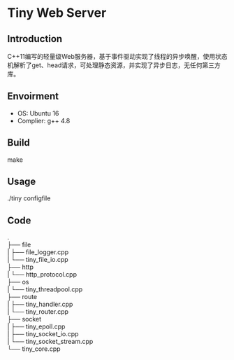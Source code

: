 # Tiny Web Server

## Introduction  
C++11编写的轻量级Web服务器，基于事件驱动实现了线程的异步唤醒，使用状态机解析了get、head请求，可处理静态资源，并实现了异步日志，无任何第三方库。

## Envoirment  
* OS: Ubuntu 16  
* Complier: g++ 4.8  
  
## Build  
make

## Usage  
 ./tiny configfile  

## Code  
.    
├── file  
|   ├── file\_logger.cpp  
|   └── tiny\_file\_io.cpp  
├── http  
|   └── http\_protocol.cpp  
├── os  
|   └── tiny\_threadpool.cpp  
├── route  
|   ├── tiny\_handler.cpp  
|   └── tiny\_router.cpp  
├── socket  
|   ├── tiny\_epoll.cpp  
|   ├── tiny\_socket\_io.cpp  
|   └── tiny\_socket\_stream.cpp  
└── tiny\_core.cpp  

